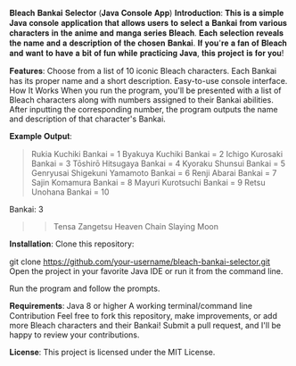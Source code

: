 𝐁𝐥𝐞𝐚𝐜𝐡 𝐁𝐚𝐧𝐤𝐚𝐢 𝐒𝐞𝐥𝐞𝐜𝐭𝐨𝐫 (𝐉𝐚𝐯𝐚 𝐂𝐨𝐧𝐬𝐨𝐥𝐞 𝐀𝐩𝐩)
𝐈𝐧𝐭𝐫𝐨𝐝𝐮𝐜𝐭𝐢𝐨𝐧:
𝐓𝐡𝐢𝐬 𝐢𝐬 𝐚 𝐬𝐢𝐦𝐩𝐥𝐞 𝐉𝐚𝐯𝐚 𝐜𝐨𝐧𝐬𝐨𝐥𝐞 𝐚𝐩𝐩𝐥𝐢𝐜𝐚𝐭𝐢𝐨𝐧 𝐭𝐡𝐚𝐭 𝐚𝐥𝐥𝐨𝐰𝐬 𝐮𝐬𝐞𝐫𝐬 𝐭𝐨 𝐬𝐞𝐥𝐞𝐜𝐭 𝐚 𝐁𝐚𝐧𝐤𝐚𝐢 𝐟𝐫𝐨𝐦 𝐯𝐚𝐫𝐢𝐨𝐮𝐬 𝐜𝐡𝐚𝐫𝐚𝐜𝐭𝐞𝐫𝐬 𝐢𝐧 𝐭𝐡𝐞 𝐚𝐧𝐢𝐦𝐞 𝐚𝐧𝐝 𝐦𝐚𝐧𝐠𝐚 𝐬𝐞𝐫𝐢𝐞𝐬 𝐁𝐥𝐞𝐚𝐜𝐡. 𝐄𝐚𝐜𝐡 𝐬𝐞𝐥𝐞𝐜𝐭𝐢𝐨𝐧 𝐫𝐞𝐯𝐞𝐚𝐥𝐬 𝐭𝐡𝐞 𝐧𝐚𝐦𝐞 𝐚𝐧𝐝 𝐚 𝐝𝐞𝐬𝐜𝐫𝐢𝐩𝐭𝐢𝐨𝐧 𝐨𝐟 𝐭𝐡𝐞 𝐜𝐡𝐨𝐬𝐞𝐧 𝐁𝐚𝐧𝐤𝐚𝐢. 𝐈𝐟 𝐲𝐨𝐮'𝐫𝐞 𝐚 𝐟𝐚𝐧 𝐨𝐟 𝐁𝐥𝐞𝐚𝐜𝐡 𝐚𝐧𝐝 𝐰𝐚𝐧𝐭 𝐭𝐨 𝐡𝐚𝐯𝐞 𝐚 𝐛𝐢𝐭 𝐨𝐟 𝐟𝐮𝐧 𝐰𝐡𝐢𝐥𝐞 𝐩𝐫𝐚𝐜𝐭𝐢𝐜𝐢𝐧𝐠 𝐉𝐚𝐯𝐚, 𝐭𝐡𝐢𝐬 𝐩𝐫𝐨𝐣𝐞𝐜𝐭 𝐢𝐬 𝐟𝐨𝐫 𝐲𝐨𝐮!

𝐅𝐞𝐚𝐭𝐮𝐫𝐞𝐬:
Choose from a list of 10 iconic Bleach characters.
Each Bankai has its proper name and a short description.
Easy-to-use console interface.
How It Works
When you run the program, you'll be presented with a list of Bleach characters along with numbers assigned to their Bankai abilities. After inputting the corresponding number, the program outputs the name and description of that character's Bankai.

𝐄𝐱𝐚𝐦𝐩𝐥𝐞 𝐎𝐮𝐭𝐩𝐮𝐭:
>Rukia Kuchiki Bankai = 1
>Byakuya Kuchiki Bankai = 2
Ichigo Kurosaki Bankai = 3
Tōshirō Hitsugaya Bankai = 4
Kyoraku Shunsui Bankai = 5
Genryusai Shigekuni Yamamoto Bankai = 6
Renji Abarai Bankai = 7
Sajin Komamura Bankai = 8
Mayuri Kurotsuchi Bankai = 9
Retsu Unohana Bankai = 10

 Bankai: 3

>>Tensa Zangetsu
Heaven Chain Slaying Moon

𝐈𝐧𝐬𝐭𝐚𝐥𝐥𝐚𝐭𝐢𝐨𝐧:
Clone this repository:

git clone https://github.com/your-username/bleach-bankai-selector.git
Open the project in your favorite Java IDE or run it from the command line.

Run the program and follow the prompts.

𝐑𝐞𝐪𝐮𝐢𝐫𝐞𝐦𝐞𝐧𝐭𝐬:
Java 8 or higher
A working terminal/command line
Contribution
Feel free to fork this repository, make improvements, or add more Bleach characters and their Bankai! Submit a pull request, and I'll be happy to review your contributions.

𝐋𝐢𝐜𝐞𝐧𝐬𝐞:
This project is licensed under the MIT License.
